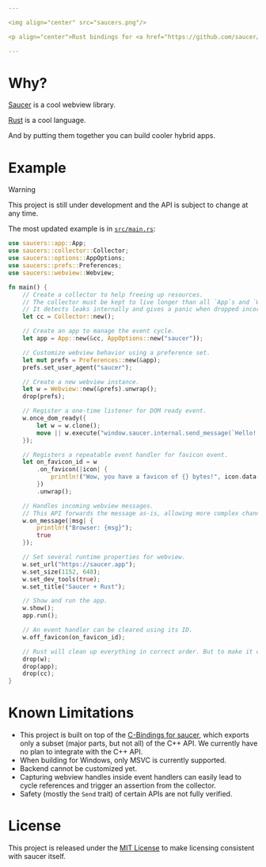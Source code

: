 ```yaml
---

<img align="center" src="saucers.png"/>

<p align="center">Rust bindings for <a href="https://github.com/saucer/saucer">saucer</a></p>

---
```


# Why?

[Saucer](https://github.com/saucer/saucer) is a cool webview library.

[Rust](https://rust-lang.org) is a cool language.

And by putting them together you can build cooler hybrid apps.

# Example

> [!WARNING]
>
> This project is still under development and the API is subject to change at any time.

The most updated example is in [`src/main.rs`](src/main.rs):

```rust
use saucers::app::App;
use saucers::collector::Collector;
use saucers::options::AppOptions;
use saucers::prefs::Preferences;
use saucers::webview::Webview;

fn main() {
    // Create a collector to help freeing up resources.
    // The collector must be kept to live longer than all `App`s and `Webview`s.
    // It detects leaks internally and gives a panic when dropped incorrectly.
    let cc = Collector::new();

    // Create an app to manage the event cycle.
    let app = App::new(&cc, AppOptions::new("saucer"));

    // Customize webview behavior using a preference set.
    let mut prefs = Preferences::new(&app);
    prefs.set_user_agent("saucer");

    // Create a new webview instance.
    let w = Webview::new(&prefs).unwrap();
    drop(prefs);

    // Register a one-time listener for DOM ready event.
    w.once_dom_ready({
        let w = w.clone();
        move || w.execute("window.saucer.internal.send_message(`Hello! Your user agent is '${navigator.userAgent}'!`);")
    });

    // Registers a repeatable event handler for favicon event.
    let on_favicon_id = w
        .on_favicon(|icon| {
            println!("Wow, you have a favicon of {} bytes!", icon.data().size());
        })
        .unwrap();

    // Handles incoming webview messages.
    // This API forwards the message as-is, allowing more complex channels to be built on it.
    w.on_message(|msg| {
        println!("Browser: {msg}");
        true
    });

    // Set several runtime properties for webview.
    w.set_url("https://saucer.app");
    w.set_size(1152, 648);
    w.set_dev_tools(true);
    w.set_title("Saucer + Rust");

    // Show and run the app.
    w.show();
    app.run();

    // An event handler can be cleared using its ID.
    w.off_favicon(on_favicon_id);

    // Rust will clean up everything in correct order. But to make it clear, we will drop it manually.
    drop(w);
    drop(app);
    drop(cc);
}
```

# Known Limitations

- This project is built on top of the [C-Bindings for saucer](https://github.com/saucer/bindings), which exports only a
  subset (major parts, but not all) of the C++ API. We currently have no plan to integrate with the C++ API.
- When building for Windows, only MSVC is currently supported.
- Backend cannot be customized yet.
- Capturing webview handles inside event handlers can easily lead to cycle references and trigger an assertion from the
  collector.
- Safety (mostly the `Send` trait) of certain APIs are not fully verified.

# License

This project is released under the [MIT License](https://mit-license.org) to make licensing consistent with saucer
itself. 